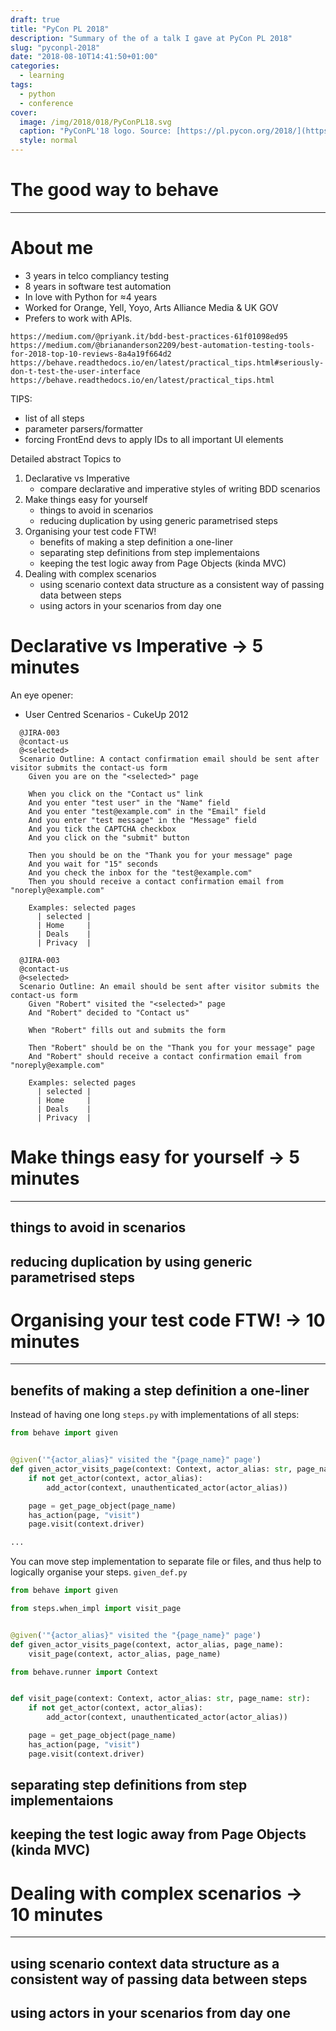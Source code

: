 ```yaml
---
draft: true
title: "PyCon PL 2018"
description: "Summary of the of a talk I gave at PyCon PL 2018"
slug: "pyconpl-2018"
date: "2018-08-10T14:41:50+01:00"
categories:
  - learning
tags:
  - python
  - conference
cover:
  image: /img/2018/018/PyConPL18.svg
  caption: "PyConPL'18 logo. Source: [https://pl.pycon.org/2018/](https://pl.pycon.org/2018/)"
  style: normal
---
```


# The good way to behave
----


# About me

* 3 years in telco compliancy testing
* 8 years in software test automation
* In love with Python for ≈4 years
* Worked for Orange, Yell, Yoyo, Arts Alliance Media & UK GOV
* Prefers to work with APIs.


```
https://medium.com/@priyank.it/bdd-best-practices-61f01098ed95
https://medium.com/@briananderson2209/best-automation-testing-tools-for-2018-top-10-reviews-8a4a19f664d2
https://behave.readthedocs.io/en/latest/practical_tips.html#seriously-don-t-test-the-user-interface
https://behave.readthedocs.io/en/latest/practical_tips.html
```

TIPS:

* list of all steps
* parameter parsers/formatter
* forcing FrontEnd devs to apply IDs to all important UI elements


Detailed abstract
Topics to 
1) Declarative vs Imperative
    * compare declarative and imperative styles of writing BDD scenarios
2) Make things easy for yourself
    * things to avoid in scenarios
    * reducing duplication by using generic parametrised steps
3) Organising your test code FTW!
    * benefits of making a step definition a one-liner
    * separating step definitions from step implementaions
    * keeping the test logic away from Page Objects (kinda MVC)
4) Dealing with complex scenarios
    * using scenario context data structure as a consistent way of passing data between steps
    * using actors in your scenarios from day one

# Declarative vs Imperative → 5 minutes

An eye opener:
* User Centred Scenarios - CukeUp 2012

```bdd
  @JIRA-003
  @contact-us
  @<selected>
  Scenario Outline: A contact confirmation email should be sent after visitor submits the contact-us form
    Given you are on the "<selected>" page

    When you click on the "Contact us" link
    And you enter "test user" in the "Name" field
    And you enter "test@example.com" in the "Email" field
    And you enter "test message" in the "Message" field
    And you tick the CAPTCHA checkbox
    And you click on the "submit" button

    Then you should be on the "Thank you for your message" page
    And you wait for "15" seconds
    And you check the inbox for the "test@example.com"
    Then you should receive a contact confirmation email from "noreply@example.com"

    Examples: selected pages
      | selected |
      | Home     |
      | Deals    |
      | Privacy  |
```

```bdd
  @JIRA-003
  @contact-us
  @<selected>
  Scenario Outline: An email should be sent after visitor submits the contact-us form
    Given "Robert" visited the "<selected>" page
    And "Robert" decided to "Contact us"

    When "Robert" fills out and submits the form

    Then "Robert" should be on the "Thank you for your message" page
    And "Robert" should receive a contact confirmation email from "noreply@example.com"

    Examples: selected pages
      | selected |
      | Home     |
      | Deals    |
      | Privacy  |
```


# Make things easy for yourself → 5 minutes
----
## things to avoid in scenarios

## reducing duplication by using generic parametrised steps


# Organising your test code FTW! → 10 minutes
----
## benefits of making a step definition a one-liner

Instead of having one long `steps.py` with implementations of all steps:
```python
from behave import given


@given('"{actor_alias}" visited the "{page_name}" page')
def given_actor_visits_page(context: Context, actor_alias: str, page_name: str):
    if not get_actor(context, actor_alias):
        add_actor(context, unauthenticated_actor(actor_alias))

    page = get_page_object(page_name)
    has_action(page, "visit")
    page.visit(context.driver)

...
```


You can move step implementation to separate file or files, and thus help to
logically organise your steps.
`given_def.py`

```python
from behave import given

from steps.when_impl import visit_page


@given('"{actor_alias}" visited the "{page_name}" page')
def given_actor_visits_page(context, actor_alias, page_name):
    visit_page(context, actor_alias, page_name)
```


```python
from behave.runner import Context


def visit_page(context: Context, actor_alias: str, page_name: str):
    if not get_actor(context, actor_alias):
        add_actor(context, unauthenticated_actor(actor_alias))

    page = get_page_object(page_name)
    has_action(page, "visit")
    page.visit(context.driver)
```


## separating step definitions from step implementaions

## keeping the test logic away from Page Objects (kinda MVC)


# Dealing with complex scenarios → 10 minutes
----
## using scenario context data structure as a consistent way of passing data between steps

## using actors in your scenarios from day one


